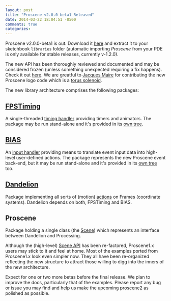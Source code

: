 ```yaml
---
layout: post
title: "Proscene v2.0.0-beta1 Released"
date: 2014-03-22 18:04:51 -0500
comments: true
categories:
---
```


Proscene v2.0.0-beta1 is out. Download it [here](https://github.com/remixlab/proscene/releases/download/v-2.0.0-beta.1/proscene-2.0.0-beta.1.zip) 
and extract it to your sketchbook `libraries` folder (automatic importing *Proscene* from your PDE is only available for stable releases, currently v-1.2.0).

The new API has been thoroughly reviewed and documented and may be considered frozen (unless something unexpected requiring a fix happens).
Check it out [here](http://otrolado.info/prosceneApi/). We are greatful to [Jacques Maire](http://www.alcys.com/) for contributing the new Proscene logo
code which is a [torus solenoid](http://www.mathcurve.com/courbes3d/solenoidtoric/solenoidtoric.shtml).

The new library architecture comprises the following packages:

## [FPSTiming](https://github.com/remixlab/fpstiming_tree)

A single-threaded [timing handler](http://otrolado.info/prosceneApi/remixlab/fpstiming/TimingHandler.html) providing timers and animators.
The package may be run stand-alone and it's provided in its [own tree](https://github.com/remixlab/fpstiming_tree).

## [BIAS](https://github.com/remixlab/bias_tree)

An [input handler](http://otrolado.info/prosceneApi/remixlab/bias/core/InputHandler.html) providing means to translate event input data into high-level
user-defined actions. The package represents the new Proscene event back-end, but it may be run stand-alone and it's provided in its
[own tree](https://github.com/remixlab/bias_tree) too.

## [Dandelion](https://github.com/remixlab/dandelion_tree)

Package implementing all sorts of (motion) [actions](http://otrolado.info/prosceneApi/remixlab/dandelion/core/Constants.DandelionAction.html) on Frames
(coordinate systems). Dandelion depends on both, FPSTiming and BIAS. <!--- next version should mention it is language agnostic and the JS approach... -->

## Proscene

Package holding a single class (the [Scene](http://otrolado.info/prosceneApi/remixlab/proscene/Scene.html)) which represents an interface between Dandelion
and Processing.

Although the (high-level) [Scene API](http://otrolado.info/prosceneApi/remixlab/proscene/Scene.html) has been re-factored, Proscene1.x users may stick to it
and feel at home. Most of the examples ported from Proscene1.x look even simpler now. They all have been re-organized reflecting the new structure to
attract those willing to digg into the inners of the new architecture.

Expect for one or two more betas before the final release. We plan to improve the docs, particularly that of the examples. Please report any bug or issue you
may find and help us make the upcoming proscene2 as polished as possible.
